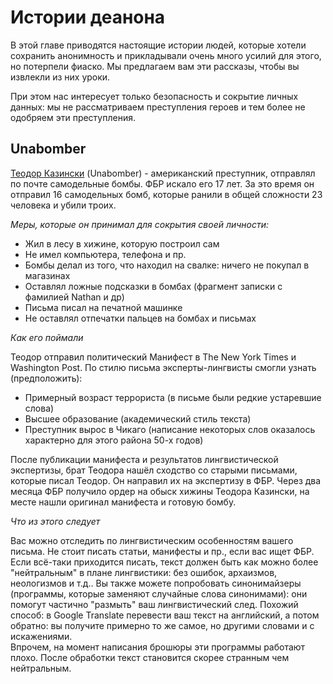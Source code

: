 # Истории деанона

В этой главе приводятся настоящие истории людей, которые хотели сохранить анонимность и прикладывали очень много усилий для этого, но потерпели фиаско. Мы предлагаем вам эти рассказы, чтобы вы извлекли из них уроки.  

При этом нас интересует только безопасность и сокрытие личных данных: мы не рассматриваем преступления героев и тем более не одобряем эти преступления.

## Unabomber

[Теодор Казински](https://ru.wikipedia.org/wiki/Казински,_Теодор) (Unabomber) - американский преступник, отправлял по почте самодельные бомбы. ФБР искало его 17 лет. За это время он отправил 16 самодельных бомб, которые ранили в общей сложности 23 человека и убили троих. 

_Меры, которые он принимал для сокрытия своей личности:_

* Жил в лесу в хижине, которую построил сам
* Не имел компьютера, телефона и пр.
* Бомбы делал из того, что находил на свалке: ничего не покупал в магазинах
* Оставлял ложные подсказки в бомбах (фрагмент записки с фамилией Nathan и др)
* Письма писал на печатной машинке
* Не оставлял отпечатки пальцев на бомбах и письмах

_Как его поймали_

Теодор отправил политический Манифест в The New York Times и Washington Post. По стилю письма эксперты-лингвисты смогли узнать (предположить):

* Примерный возраст террориста (в письме были редкие устаревшие слова)
* Высшее образование (академический стиль текста)
* Преступник вырос в Чикаго (написание некоторых слов оказалось характерно для этого района 50-х годов)

После публикации манифеста и результатов лингвистической экспертизы, брат Теодора нашёл сходство со старыми письмами, которые писал Теодор. Он направил их на экспертизу в ФБР. Через два месяца ФБР получило ордер на обыск хижины Теодора Казински, на месте нашли оригинал манифеста и готовую бомбу.

_Что из этого следует_

Вас можно отследить по лингвистическим особенностям вашего письма. Не стоит писать статьи, манифесты и пр., если вас ищет ФБР. Если всё-таки приходится писать, текст должен быть как можно более "нейтральным" в плане лингвистики: без ошибок, архаизмов, неологизмов и т.д.. Вы также можете попробовать синонимайзеры (программы, которые заменяют случайные слова синонимами): они помогут частично "размыть" ваш лингвистический след. Похожий способ: в Google Translate перевести ваш текст на английский, а потом обратно: вы получите примерно то же самое, но другими словами и с искажениями.  
Впрочем, на момент написания брошюры эти программы работают плохо. После обработки текст становится скорее странным чем нейтральным.
